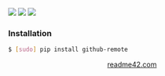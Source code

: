 <!--
https://readme42.com
-->


[![](https://img.shields.io/pypi/v/github-remote.svg?maxAge=3600)](https://pypi.org/project/github-remote/)
[![](https://img.shields.io/badge/License-Unlicense-blue.svg?longCache=True)](https://unlicense.org/)
[![](https://github.com/andrewp-as-is/github-remote.py/workflows/tests42/badge.svg)](https://github.com/andrewp-as-is/github-remote.py/actions)

### Installation
```bash
$ [sudo] pip install github-remote
```

<p align="center">
    <a href="https://readme42.com/">readme42.com</a>
</p>
